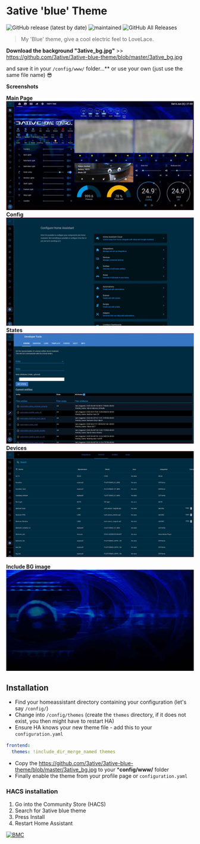 # 3ative 'blue' Theme

![GitHub release (latest by date)](https://img.shields.io/github/v/release/3ative/3ative-blue-theme?label=Version&style=flat-square&labelColor=2ea9f4&color=1473ae) ![maintained](https://img.shields.io/maintenance/yes/2020.svg?style=flat-square&labelColor=2ea9f4&color=1473ae) ![GitHub All Releases](https://img.shields.io/github/downloads/3ative/3ative-blue-theme/total?&label=Total%20Downloads&style=flat-square&labelColor=2ea9f4&color=1473ae)



> My 'Blue' theme, give a cool electric feel to LoveLace.

**Download the background "3ative_bg.jpg"** >> https://github.com/3ative/3ative-blue-theme/blob/master/3ative_bg.jpg

and save it in your `/config/www/` folder...** or use your own (just use the same file name) 😎


**Screenshots**

**Main Page**
![1](https://github.com/3ative/3ative-blue-theme/blob/master/screenshots/01-front.JPG)
**Config**
![2](https://github.com/3ative/3ative-blue-theme/blob/master/screenshots/02%20config.JPG)
**States**
![3](https://github.com/3ative/3ative-blue-theme/blob/master/screenshots/03%20States.JPG)
**Devices**
![4](https://github.com/3ative/3ative-blue-theme/blob/master/screenshots/04%20devices.JPG)

**Include BG image**
![5](https://github.com/3ative/3ative-blue-theme/blob/master/3ative_bg.jpg)

## Installation

* Find your homeassistant directory containing your configuration (let's say `/config/`)
* Change into `/config/themes` (create the `themes` directory, if it does not exist, you then might have to restart HA)
* Ensure HA knows your new theme file - add this to your `configuration.yaml`
``` yaml
frontend:
  themes: !include_dir_merge_named themes
```
* Copy the https://github.com/3ative/3ative-blue-theme/blob/master/3ative_bg.jpg to your ***config/www/** folder
* Finally enable the theme from your profile page or `configuration.yaml`

### HACS installation
1. Go into the Community Store (HACS)
2. Search for 3ative blue theme
3. Press Install
4. Restart Home Assistant

[![BMC](https://www.buymeacoffee.com/assets/img/custom_images/white_img.png)](https://www.buymeacoffee.com/3ative)
